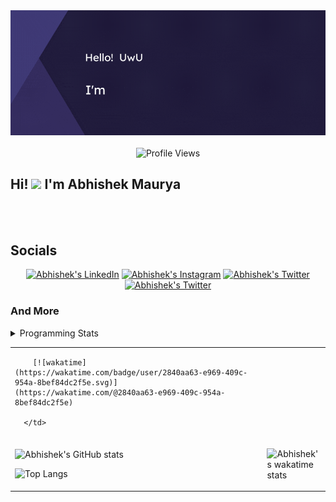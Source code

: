 <div align="center">
  <picture>
    <img alt="Hero Image" src="HeroImage1.gif" width="600">
  </picture>
  <br>
  <br>
  <img src="https://komarev.com/ghpvc/?username=abhishek-maurya7&style=flat&color=brightgreen" alt="Profile Views">
</div>

<div id="about">
  <h2>Hi! <img src="https://media.giphy.com/media/hvRJCLFzcasrR4ia7z/giphy.gif" width="25"> I'm Abhishek Maurya</h2>
</div>
<br><br>
<div id="socials">
  <h2>Socials</h2>
  <div align="center">
    <a href="https://www.linkedin.com/in/abhishekmaurya1"><img src="https://img.shields.io/static/v1?label=LinkedIn&message=@abhishek-maurya1&logo=LinkedIn&style=flat&color=blue" alt="Abhishek's LinkedIn"></a>
    <a href="https://www.instagram.com/me_abhishekmaurya"><img src="https://img.shields.io/static/v1?label=Instagram&message=@_me_abhishekmaurya_&logo=Instagram&style=flat&color=ff007f" alt="Abhishek's Instagram"></a>
    <a href="https://twitter.com/_Newbie_10"><img src="https://img.shields.io/static/v1?label=Twitter&message=@_Newbie_10&logo=Twitter&style=flat&color=1DA1F2"
                                                  alt="Abhishek's Twitter"></a>
    <a href="mailto:janardanmaurya238@gmail.com"><img src="https://img.shields.io/static/v1?label=Gmail&message=janardanmaurya238@gmail.com&logo=Gmail&style=flat&color=red"
                                                      alt="Abhishek's Twitter"></a>
  </div>
</div>

### And More
<details>
  <summary>Programming Stats</summary>
  <br>

  [![wakatime](https://wakatime.com/badge/user/2840aa63-e969-409c-954a-8bef84dc2f5e.svg)](https://wakatime.com/@2840aa63-e969-409c-954a-8bef84dc2f5e)

  ![Abhishek's GitHub stats](https://github-readme-stats.vercel.app/api?username=abhishek-maurya7&theme=github_dark&show_icons=true)

  ![Top Langs](https://github-readme-stats.vercel.app/api/top-langs/?username=abhishek-maurya7&layout=compact&theme=github_dark)

  ![Abhishek's wakatime stats](https://github-readme-stats.vercel.app/api/wakatime?username=abhishek_maurya&theme=github_dark)
  <br><br>
</details>

<table border="0" cellspacing="0" cellpadding="0">
    <tr>
      <td>
        
        [![wakatime](https://wakatime.com/badge/user/2840aa63-e969-409c-954a-8bef84dc2f5e.svg)](https://wakatime.com/@2840aa63-e969-409c-954a-8bef84dc2f5e)
        
      </td>
  </tr>
  <tr>
    <td>
      
![Abhishek's GitHub stats](https://github-readme-stats.vercel.app/api?username=abhishek-maurya7&theme=github_dark&show_icons=true)
      
![Top Langs](https://github-readme-stats.vercel.app/api/top-langs/?username=abhishek-maurya7&theme=github_dark)
</td>
<td>
      
  ![Abhishek's wakatime stats](https://github-readme-stats.vercel.app/api/wakatime?username=abhishek_maurya&theme=github_dark)

</td>
  </tr>
</table>
<!--
**abhishek-maurya7/abhishek-maurya7** is a ✨ _special_ ✨ repository because its `README.md` (this file) appears on your GitHub profile.

Here are some ideas to get you started:

- 🔭 I’m currently working on ...
- 🌱 I’m currently learning ...
- 👯 I’m looking to collaborate on ...
- 🤔 I’m looking for help with ...
- 💬 Ask me about ...
- 📫 How to reach me: ...
- 😄 Pronouns: ...
- ⚡ Fun fact: ...
-->

